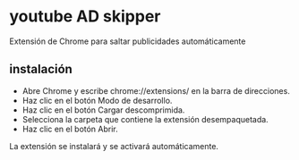 # youtube AD skipper
Extensión de Chrome para saltar publicidades automáticamente

## instalación
* Abre Chrome y escribe chrome://extensions/ en la barra de direcciones.
* Haz clic en el botón Modo de desarrollo.
* Haz clic en el botón Cargar descomprimida.
* Selecciona la carpeta que contiene la extensión desempaquetada.
* Haz clic en el botón Abrir.

La extensión se instalará y se activará automáticamente.
